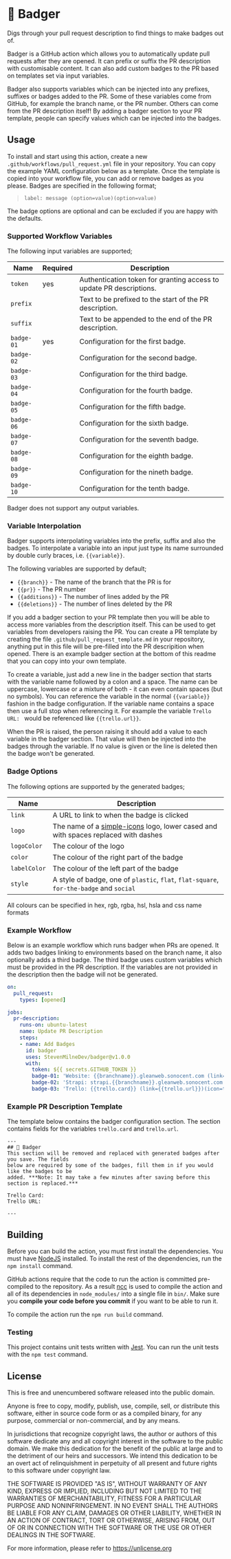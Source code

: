 # 🦡 Badger
Digs through your pull request description to find things to make badges out of.

Badger is a GitHub action which allows you to automatically update pull requests after they are opened. It can prefix or suffix the PR description with customisable content. It can also add custom badges to the PR based on templates set via input variables.

Badger also supports variables which can be injected into any prefixes, suffixes or badges added to the PR. Some of these variables come from GitHub, for example the branch name, or the PR number. Others can come from the PR description itself! By adding a badger section to your PR template, people can specify values which can be injected into the badges.

## Usage
To install and start using this action, create a new `.github/workflows/pull_request.yml` file in your repository. You can copy the example YAML configuration below as a template. Once the template is copied into your workflow file, you can add or remove badges as you please. Badges are specified in the following format;

> `label: message (option=value)(option=value)`

The badge options are optional and can be excluded if you are happy with the defaults.

### Supported Workflow Variables
The following input variables are supported;

| Name       | Required | Description                                                         |
|------------|----------|---------------------------------------------------------------------|
| `token`    | yes      | Authentication token for granting access to update PR descriptions. |
| `prefix`   |          | Text to be prefixed to the start of the PR description.             |
| `suffix`   |          | Text to be appended to the end of the PR description.               |
| `badge-01` | yes      | Configuration for the first badge.                                  |
| `badge-02` |          | Configuration for the second badge.                                 |
| `badge-03` |          | Configuration for the third badge.                                  |
| `badge-04` |          | Configuration for the fourth badge.                                 |
| `badge-05` |          | Configuration for the fifth badge.                                  |
| `badge-06` |          | Configuration for the sixth badge.                                  |
| `badge-07` |          | Configuration for the seventh badge.                                |
| `badge-08` |          | Configuration for the eighth badge.                                 |
| `badge-09` |          | Configuration for the nineth badge.                                 |
| `badge-10` |          | Configuration for the tenth badge.                                  |

Badger does not support any output variables.

### Variable Interpolation
Badger supports interpolating variables into the prefix, suffix and also the badges. To interpolate a variable into an input just type its name surrounded by double curly braces, i.e. `{{variable}}`.

The following variables are supported by default;

- `{{branch}}` - The name of the branch that the PR is for
- `{{pr}}` - The PR number
- `{{additions}}` - The number of lines added by the PR
- `{{deletions}}` - The number of lines deleted by the PR

If you add a badger section to your PR template then you will be able to access more variables from the description itself. This can be used to get variables from developers raising the PR. You can create a PR template by creating the file `.github/pull_request_template.md` in your repository, anything put in this file will be pre-filled into the PR descripition when opened. There is an example badger section at the bottom of this readme that you can copy into your own template.

To create a variable, just add a new line in the badger section that starts with the variable name followed by a colon and a space. The name can be uppercase, lowercase or a mixture of both - it can even contain spaces (but no symbols). You can reference the variable in the normal `{{variable}}` fashion in the badge configuration. If the variable name contains a space then use a full stop when referencing it. For example the variable `Trello URL: ` would be referenced like `{{trello.url}}`.

When the PR is raised, the person raising it should add a value to each variable in the badger section. That value will then be injected into the badges through the variable. If no value is given or the line is deleted then the badge won't be generated.

### Badge Options
The following options are supported by the generated badges;

| Name         | Description                                                                                                   |
|--------------|---------------------------------------------------------------------------------------------------------------|
| `link`       | A URL to link to when the badge is clicked                                                                    |
| `logo`       | The name of a [simple-icons](https://simpleicons.org/) logo, lower cased and with spaces replaced with dashes |
| `logoColor`  | The colour of the logo                                                                                        |
| `color`      | The colour of the right part of the badge                                                                     |
| `labelColor` | The colour of the left part of the badge                                                                      |
| `style`      | A style of badge, one of `plastic`, `flat`, `flat-square`, `for-the-badge` and `social`                       |

All colours can be specified in hex, rgb, rgba, hsl, hsla and css name formats

### Example Workflow
Below is an example workflow which runs badger when PRs are opened. It adds two badges linking to environments based on the branch name, it also optionally adds a third badge. The third badge uses custom variables which must be provided in the PR description. If the variables are not provided in the description then the badge will not be generated.

```yml
on: 
  pull_request:
    types: [opened]

jobs:
  pr-description:
    runs-on: ubuntu-latest
    name: Update PR Description
    steps:
    - name: Add Badges
      id: badger
      uses: StevenMilneDev/badger@v1.0.0
      with:
        token: ${{ secrets.GITHUB_TOKEN }}
        badge-01: 'Website: {{branchname}}.gleanweb.sonocent.com (link=https://{{branchname}}.gleanweb.sonocent.com)(icon=google_chrome)'
        badge-02: 'Strapi: strapi.{{branchname}}.gleanweb.sonocent.com (link=https://strapi.{{branchname}}.gleanweb.sonocent.com)(icon=strapi)'
        badge-03: 'Trello: {{trello.card}} (link={{trello.url}})(icon=trello)'
```

### Example PR Description Template
The template below contains the badger configuration section. The section contains fields for the variables `trello.card` and `trello.url`.

```
---
## 🦡 Badger
This section will be removed and replaced with generated badges after you save. The fields
below are required by some of the badges, fill them in if you would like the badges to be
added. ***Note: It may take a few minutes after saving before this section is replaced.***

Trello Card: 
Trello URL: 

---
```

## Building
Before you can build the action, you must first install the dependencies. You must have [NodeJS](https://nodejs.org/en/) installed. To install the rest of the dependencies, run the `npm install` command.

GitHub actions require that the code to run the action is committed pre-compiled to the repository. As a result [ncc](https://github.com/vercel/ncc) is used to compile the action and all of its dependencies in `node_modules/` into a single file in `bin/`. Make sure you **compile your code before you commit** if you want to be able to run it.

To compile the action run the `npm run build` command.

### Testing
This project contains unit tests written with [Jest](https://jestjs.io/). You can run the unit tests with the `npm test` command.

## License
This is free and unencumbered software released into the public domain.

Anyone is free to copy, modify, publish, use, compile, sell, or distribute this software, either in source code form or as a compiled binary, for any purpose, commercial or non-commercial, and by any means.

In jurisdictions that recognize copyright laws, the author or authors of this software dedicate any and all copyright interest in the software to the public domain. We make this dedication for the benefit of the public at large and to the detriment of our heirs and successors. We intend this dedication to be an overt act of relinquishment in perpetuity of all present and future rights to this software under copyright law.

THE SOFTWARE IS PROVIDED "AS IS", WITHOUT WARRANTY OF ANY KIND, EXPRESS OR IMPLIED, INCLUDING BUT NOT LIMITED TO THE WARRANTIES OF MERCHANTABILITY, FITNESS FOR A PARTICULAR PURPOSE AND NONINFRINGEMENT. IN NO EVENT SHALL THE AUTHORS BE LIABLE FOR ANY CLAIM, DAMAGES OR OTHER LIABILITY, WHETHER IN AN ACTION OF CONTRACT, TORT OR OTHERWISE, ARISING FROM, OUT OF OR IN CONNECTION WITH THE SOFTWARE OR THE USE OR OTHER DEALINGS IN THE SOFTWARE.

For more information, please refer to <https://unlicense.org>